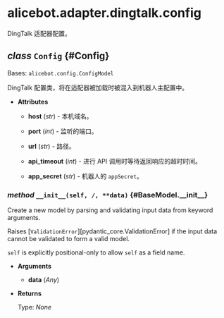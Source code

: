 # alicebot.adapter.dingtalk.config

DingTalk 适配器配置。

## _class_ `Config` {#Config}

Bases: `alicebot.config.ConfigModel`

DingTalk 配置类，将在适配器被加载时被混入到机器人主配置中。

- **Attributes**

  - **host** (_str_) - 本机域名。

  - **port** (_int_) - 监听的端口。

  - **url** (_str_) - 路径。

  - **api\_timeout** (_int_) - 进行 API 调用时等待返回响应的超时时间。

  - **app\_secret** (_str_) - 机器人的 `appSecret`。

### _method_ `__init__(self, /, **data)` {#BaseModel.\_\_init\_\_}

Create a new model by parsing and validating input data from keyword arguments.

Raises [`ValidationError`][pydantic_core.ValidationError] if the input data cannot be
validated to form a valid model.

`self` is explicitly positional-only to allow `self` as a field name.

- **Arguments**

  - **data** (_Any_)

- **Returns**

  Type: _None_
